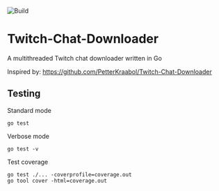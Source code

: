 ![Build](https://github.com/DennisPing/Twitch-Chat-Downloader/actions/workflows/go.yml/badge.svg)

# Twitch-Chat-Downloader

A multithreaded Twitch chat downloader written in Go

Inspired by: https://github.com/PetterKraabol/Twitch-Chat-Downloader

## Testing

Standard mode
```
go test
```

Verbose mode
```
go test -v
```

Test coverage
```
go test ./... -coverprofile=coverage.out
go tool cover -html=coverage.out
```